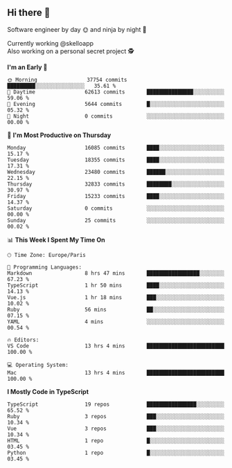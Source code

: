## Hi there 👋

Software engineer by day 🌞 and ninja by night 🌝

Currently working @skelloapp <br>
Also working on a personal secret project 🕵️

<!--START_SECTION:waka-->
**I'm an Early 🐤** 

```text
🌞 Morning                37754 commits       █████████░░░░░░░░░░░░░░░░   35.61 % 
🌆 Daytime                62613 commits       ███████████████░░░░░░░░░░   59.06 % 
🌃 Evening                5644 commits        █░░░░░░░░░░░░░░░░░░░░░░░░   05.32 % 
🌙 Night                  0 commits           ░░░░░░░░░░░░░░░░░░░░░░░░░   00.00 % 
```
📅 **I'm Most Productive on Thursday** 

```text
Monday                   16085 commits       ████░░░░░░░░░░░░░░░░░░░░░   15.17 % 
Tuesday                  18355 commits       ████░░░░░░░░░░░░░░░░░░░░░   17.31 % 
Wednesday                23480 commits       ██████░░░░░░░░░░░░░░░░░░░   22.15 % 
Thursday                 32833 commits       ████████░░░░░░░░░░░░░░░░░   30.97 % 
Friday                   15233 commits       ████░░░░░░░░░░░░░░░░░░░░░   14.37 % 
Saturday                 0 commits           ░░░░░░░░░░░░░░░░░░░░░░░░░   00.00 % 
Sunday                   25 commits          ░░░░░░░░░░░░░░░░░░░░░░░░░   00.02 % 
```


📊 **This Week I Spent My Time On** 

```text
🕑︎ Time Zone: Europe/Paris

💬 Programming Languages: 
Markdown                 8 hrs 47 mins       █████████████████░░░░░░░░   67.23 % 
TypeScript               1 hr 50 mins        ████░░░░░░░░░░░░░░░░░░░░░   14.13 % 
Vue.js                   1 hr 18 mins        ███░░░░░░░░░░░░░░░░░░░░░░   10.02 % 
Ruby                     56 mins             ██░░░░░░░░░░░░░░░░░░░░░░░   07.15 % 
YAML                     4 mins              ░░░░░░░░░░░░░░░░░░░░░░░░░   00.54 % 

🔥 Editors: 
VS Code                  13 hrs 4 mins       █████████████████████████   100.00 % 

💻 Operating System: 
Mac                      13 hrs 4 mins       █████████████████████████   100.00 % 
```

**I Mostly Code in TypeScript** 

```text
TypeScript               19 repos            ████████████████░░░░░░░░░   65.52 % 
Ruby                     3 repos             ███░░░░░░░░░░░░░░░░░░░░░░   10.34 % 
Vue                      3 repos             ███░░░░░░░░░░░░░░░░░░░░░░   10.34 % 
HTML                     1 repo              █░░░░░░░░░░░░░░░░░░░░░░░░   03.45 % 
Python                   1 repo              █░░░░░░░░░░░░░░░░░░░░░░░░   03.45 % 
```




<!--END_SECTION:waka-->

<!--
**antoinelncl/antoinelncl** is a ✨ _special_ ✨ repository because its `README.md` (this file) appears on your GitHub profile.

Here are some ideas to get you started:

- 🔭 I’m currently working on ...
- 🌱 I’m currently learning ...
- 👯 I’m looking to collaborate on ...
- 🤔 I’m looking for help with ...
- 💬 Ask me about ...
- 📫 How to reach me: ...
- 😄 Pronouns: ...
- ⚡ Fun fact: ...
-->
